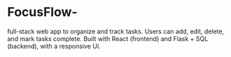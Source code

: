 # FocusFlow-
full-stack web app to organize and track tasks. Users can add, edit, delete, and mark tasks complete. Built with React (frontend) and Flask + SQL (backend), with a responsive UI.
